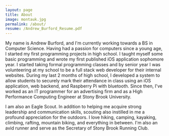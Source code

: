 ```yaml
---
layout: page
title: About
image: montauk.jpg
permalink: /about/
resume: /Andrew_Burford_Resume.pdf
---
```


My name is Andrew Burford, and I'm currently working towards a BS in Computer Science. Having had a passion for computers since a young age, I started my first programming projects in high school. I taught myself some basic programming and wrote my first published iOS application sophomore year. I started taking formal programming classes and by senior year I was volunteering at my school to be a full stack web developer for their internal websites. During my last 2 months of high school, I developed a system to allow students to securely mark their attendance in class using an iOS application, web backend, and Raspberry Pi with bluetooth. Since then, I've worked as an IT programmer for an advertising firm and as a High Performance Computing Engineer at Stony Brook University.

I am also an Eagle Scout. In addition to helping me acquire strong leadership and communication skills, scouting also instilled in me a profound appreciation for the outdoors. I love hiking, camping, kayaking, climbing, rafting, mountain biking, and everything in between. I'm also an avid runner and serve as the Secretary of Stony Brook Running Club.